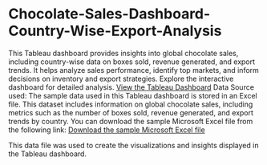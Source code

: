 # Chocolate-Sales-Dashboard-Country-Wise-Export-Analysis
This Tableau dashboard provides insights into global chocolate sales, including country-wise data on boxes sold, revenue generated, and export trends. It helps analyze sales performance, identify top markets, and inform decisions on inventory and export strategies. Explore the interactive dashboard for detailed analysis.
[View the Tableau Dashboard](https://public.tableau.com/shared/RGDN2DRBM?:display_count=n&:origin=viz_share_link)
Data Source used:
The sample data used in this Tableau dashboard is stored in an Excel file. This dataset includes information on global chocolate sales, including metrics such as the number of boxes sold, revenue generated, and export trends by country.
You can download the sample Microsoft Excel file from the following link:
[Download the sample Microsoft Excel file](https://chandoo.org/wp/wp-content/uploads/2023/03/sample-data-10mins.xlsx)


This data file was used to create the visualizations and insights displayed in the Tableau dashboard.

